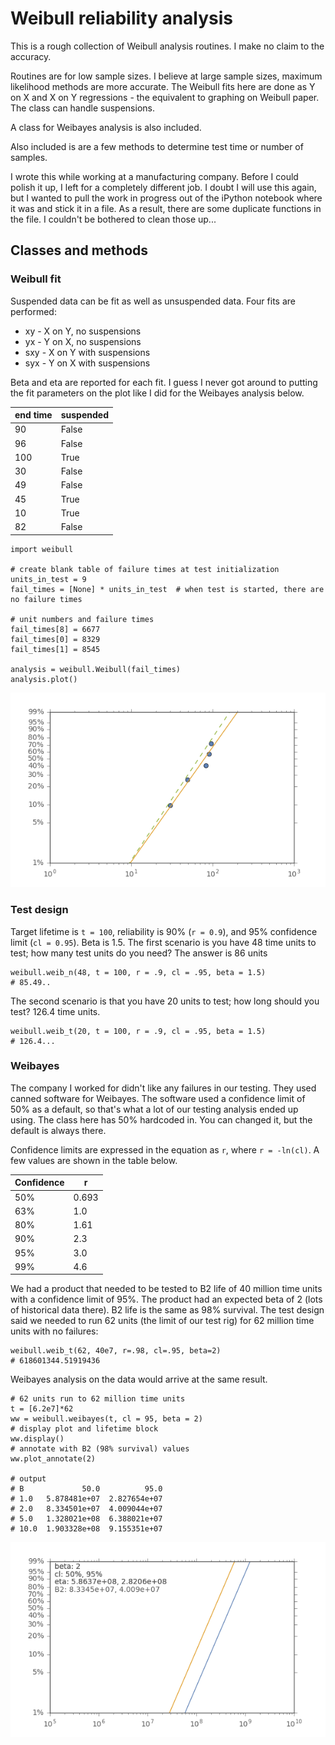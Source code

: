 # Weibull reliability analysis

This is a rough collection of Weibull analysis routines.  I make no claim to the accuracy.

Routines are for low sample sizes.  I believe at large sample sizes, maximum likelihood methods are more accurate.  The Weibull fits here are done as Y on X and X on Y regressions - the equivalent to graphing on Weibull paper.  The class can handle suspensions.

A class for Weibayes analysis is also included.

Also included is are a few methods to determine test time or number of samples.

I wrote this while working at a manufacturing company.  Before I could polish it up, I left for a completely different job.  I doubt I will use this again, but I wanted to pull the work in progress out of the iPython notebook where it was and stick it in a file.  As a result, there are some duplicate functions in the file.  I couldn't be bothered to clean those up...

## Classes and methods

### Weibull fit

Suspended data can be fit as well as unsuspended data.  Four fits are performed:

- xy - X on Y, no suspensions
- yx - Y on X, no suspensions
- sxy - X on Y with suspensions
- syx - Y on X with suspensions

Beta and eta are reported for each fit.  I guess I never got around to putting the fit parameters on the plot like I did for the Weibayes analysis below.

end time | suspended
-------- | ---------
90       | False
96       | False
100      | True
30       | False
49       | False
45       | True
10       | True
82       | False

    import weibull
    
    # create blank table of failure times at test initialization
    units_in_test = 9
    fail_times = [None] * units_in_test  # when test is started, there are no failure times
    
    # unit numbers and failure times
    fail_times[8] = 6677
    fail_times[0] = 8329
    fail_times[1] = 8545
    
    analysis = weibull.Weibull(fail_times)
    analysis.plot()

![weibull fit](images/weibull-fit.png)

### Test design

Target lifetime is `t = 100`, reliability is 90% (`r = 0.9`), and 95% confidence limit (`cl = 0.95`).  Beta is 1.5.  The first scenario is you have 48 time units to test; how many test units do you need?  The answer is 86 units

    weibull.weib_n(48, t = 100, r = .9, cl = .95, beta = 1.5)
    # 85.49..

The second scenario is that you have 20 units to test; how long should you test?  126.4 time units.

    weibull.weib_t(20, t = 100, r = .9, cl = .95, beta = 1.5)
    # 126.4...

### Weibayes

The company I worked for didn't like any failures in our testing.  They used canned software for Weibayes.  The software used a confidence limit of 50% as a default, so that's what a lot of our testing analysis ended up using.  The class here has 50% hardcoded in.  You can changed it, but the default is always there.

Confidence limits are expressed in the equation as `r`, where `r = -ln(cl)`.  A few values are shown in the table below.

 | Confidence   | r     | 
 | ------------ | ----- | 
 | 50%          | 0.693 | 
 | 63%          | 1.0   | 
 | 80%          | 1.61  | 
 | 90%          | 2.3   | 
 | 95%          | 3.0   | 
 | 99%          | 4.6   | 

 We had a product that needed to be tested to B2 life of 40 million time units with a confidence limit of 95%.  The product had an expected beta of 2 (lots of historical data there).  B2 life is the same as 98% survival.  The test design said we needed to run 62 units (the limit of our test rig) for 62 million time units with no failures:

    weibull.weib_t(62, 40e7, r=.98, cl=.95, beta=2)
    # 618601344.51919436

Weibayes analysis on the data would arrive at the same result.

    # 62 units run to 62 million time units
    t = [6.2e7]*62
    ww = weibull.weibayes(t, cl = 95, beta = 2)
    # display plot and lifetime block
    ww.display()
    # annotate with B2 (98% survival) values
    ww.plot_annotate(2)

    # output
    # B             50.0          95.0
    # 1.0   5.878481e+07  2.827654e+07
    # 2.0   8.334501e+07  4.009044e+07
    # 5.0   1.328021e+08  6.388021e+07
    # 10.0  1.903328e+08  9.155351e+07

![weibayes](images/weibayes.png)

